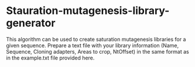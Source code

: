 # Stauration-mutagenesis-library-generator

This algorithm can be used to create saturation mutagenesis libraries for a given sequence. 
Prepare a text file with your library information (Name, Sequence, Cloning adapters, Areas to crop, NtOffset) in the same format as in the example.txt file provided here.
